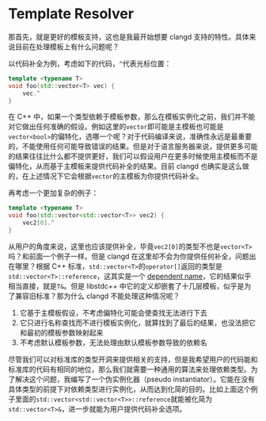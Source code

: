 # Template Resolver

那首先，就是更好的模板支持，这也是我最开始想要 clangd 支持的特性。具体来说目前在处理模板上有什么问题呢？

以代码补全为例，考虑如下的代码，`^`代表光标位置：

```cpp
template <typename T>
void foo(std::vector<T> vec) {
    vec.^
}
```

在 C++ 中，如果一个类型依赖于模板参数，那么在模板实例化之前，我们并不能对它做出任何准确的假设。例如这里的`vector`即可能是主模板也可能是`vector<bool>`的偏特化，选哪一个呢？对于代码编译来说，准确性永远是最重要的，不能使用任何可能导致错误的结果。但是对于语言服务器来说，提供更多可能的结果往往比什么都不提供更好，我们可以假设用户在更多时候使用主模板而不是偏特化，从而基于主模板来提供代码补全的结果。目前 clangd 也确实是这么做的，在上述情况下它会根据`vector`的主模板为你提供代码补全。

再考虑一个更加复杂的例子：

```cpp
template <typename T>
void foo(std::vector<std::vector<T>> vec2) {
    vec2[0].^
}
```

从用户的角度来说，这里也应该提供补全，毕竟`vec2[0]`的类型不也是`vector<T>`吗？和前面一个例子一样。但是 clangd 在这里却不会为你提供任何补全，问题出在哪里？根据 C++ 标准，`std::vector<T>`的`operator[]`返回的类型是`std::vector<T>::reference`，这其实是一个 [dependent name](https://en.cppreference.com/w/cpp/language/dependent_name)，它的结果似乎相当直接，就是`T&`。但是 libstdc++ 中它的定义却嵌套了十几层模板，似乎是为了兼容旧标准？那为什么 clangd 不能处理这种情况呢？

1. 它基于主模板假设，不考虑偏特化可能会使查找无法进行下去
2. 它只进行名称查找而不进行模板实例化，就算找到了最后的结果，也没法把它和最初的模板参数映射起来
3. 不考虑默认模板参数，无法处理由默认模板参数导致的依赖名


尽管我们可以对标准库的类型开洞来提供相关的支持，但是我希望用户的代码能和标准库的代码有相同的地位，那么我们就需要一种通用的算法来处理依赖类型。为了解决这个问题，我编写了一个伪实例化器（pseudo instantiator）。它能在没有具体类型的前提下对依赖类型进行实例化，从而达到化简的目的。比如上面这个例子里面的`std::vector<std::vector<T>>::reference`就能被化简为`std::vector<T>&`，进一步就能为用户提供代码补全选项。
